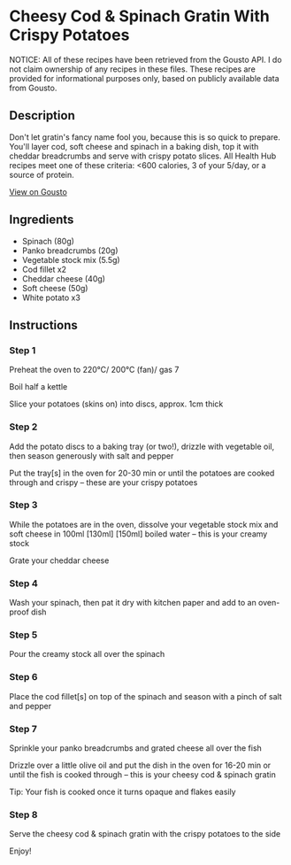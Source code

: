 # Cheesy Cod & Spinach Gratin With Crispy Potatoes

NOTICE: All of these recipes have been retrieved from the Gousto API. I do not claim ownership of any recipes in these files. These recipes are provided for informational purposes only, based on publicly available data from Gousto.

## Description

Don't let gratin's fancy name fool you, because this is so quick to prepare. You'll layer cod, soft cheese and spinach in a baking dish, top it with cheddar breadcrumbs and serve with crispy potato slices. All Health Hub recipes meet one of these criteria: <600 calories, 3 of your 5/day, or a source of protein.

[View on Gousto](https://www.gousto.co.uk/recipes/cookbook/cheesy-cod-spinach-gratin-with-crispy-potatoes)

## Ingredients

- Spinach (80g)
- Panko breadcrumbs (20g)
- Vegetable stock mix (5.5g)
- Cod fillet x2
- Cheddar cheese (40g)
- Soft cheese (50g)
- White potato x3

## Instructions


### Step 1

Preheat the oven to 220°C/ 200°C (fan)/ gas 7

Boil half a kettle

Slice your potatoes (skins on) into discs, approx. 1cm thick


### Step 2

Add the potato discs to a baking tray (or two!), drizzle with vegetable oil, then season generously with salt and pepper

Put the tray[s] in the oven for 20-30 min or until the potatoes are cooked through and crispy – these are your crispy potatoes


### Step 3

While the potatoes are in the oven, dissolve your vegetable stock mix and soft cheese in 100ml <span class="text-purple">[130ml]</span><span class="text-danger"> [150ml]</span> boiled water – this is your creamy stock

Grate your cheddar cheese


### Step 4

Wash your spinach, then pat it dry with kitchen paper and add to an oven-proof dish


### Step 5

Pour the creamy stock all over the spinach


### Step 6

Place the cod fillet[s] on top of the spinach and season with a pinch of salt and pepper


### Step 7

Sprinkle your panko breadcrumbs and grated cheese all over the fish

Drizzle over a little olive oil and put the dish in the oven for 16-20 min or until the fish is cooked through – this is your cheesy cod & spinach gratin

Tip: Your fish is cooked once it turns opaque and flakes easily

### Step 8

Serve the cheesy cod & spinach gratin with the crispy potatoes to the side

Enjoy!

